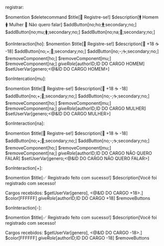 registrar:

$nomention
$deletecommand
$title[📃 Registre-se!]
$description[🚹 Homem
🚺 Mulher
🚫 Não quero falar]
$addButton[no;ho;🚹;secondary;no;]
$addButton[no;mu;🚺;secondary;no;]
$addButton[no;na;🚫;secondary;no;]

$onInteraction[ho]:
$nomention
$title[📃 Registre-se!]
$description[🍺 +18
☕ -18]
$addButton[no;+;🍺;secondary;no;]
$addButton[no;-;☕;secondary;no;]
$removeComponent[ho;]
$removeComponent[mu;]
$removeComponent[na;]
$giveRole[$authorID;ID DO CARGO HOMEM]
$setUserVar[genero;<@&ID DO CARGO HOMEM>]

$onIntercation[mu]:

$nomention
$title[📃 Registre-se!]
$description[🍺 +18
☕ -18]
$addButton[no;+;🍺;secondary;no;]
$addButton[no;-;☕;secondary;no;]
$removeComponent[ho;]
$removeComponent[mu;]
$removeComponent[na;]
$giveRole[$authorID;ID DO CARGO MULHER]
$setUserVar[genero;<@&ID DO CARGO MULHER>]

$onInteraction[na]:

$nomention
$title[📃 Registre-se!]
$description[🍺 +18
☕ -18]
$addButton[no;+;🍺;secondary;no;]
$addButton[no;-;☕;secondary;no;]
$removeComponent[ho;]
$removeComponent[mu;]
$removeComponent[na;]
$giveRole[$authorID;ID DO CARGO NÃO QUERO FALAR]
$setUserVar[genero;<@&ID DO CARGO NÃO QUERO FALAR>]

$onInteraction[+]:

$nomention
$title[✅ Registrado feito com sucesso!]
$description[Você foi registrado com secesso!

Cargos recebidos: $getUserVar[genero], <@&ID DO CARGO +18>.]
$color[FFFFFF]
$giveRole[$authorID;ID DO CARGO +18]
$removeButtons

$onInteraction[-]:

$nomention
$title[✅ Registrado feito com sucesso!]
$description[Você foi registrado com secesso!

Cargos recebidos: $getUserVar[genero], <@&ID DO CARGO -18>.]
$color[FFFFFF]
$giveRole[$authorID;ID DO CARGO -18]
$removeButtons
